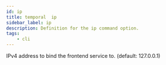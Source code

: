 ```yaml
---
id: ip
title: temporal  ip
sidebar_label: ip
description: Definition for the ip command option.
tags:
	- cli
---
```


 IPv4 address to bind the frontend service to. (default: 127.0.0.1)
